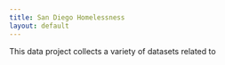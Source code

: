 ```yaml
---
title: San Diego Homelessness
layout: default
---
```


This data project collects a variety of datasets related to 
